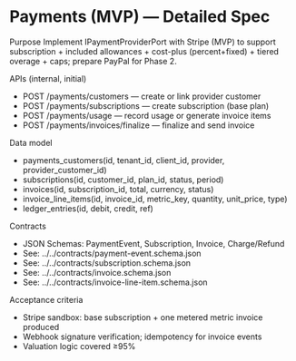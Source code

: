# Payments (MVP) — Detailed Spec

Purpose
Implement IPaymentProviderPort with Stripe (MVP) to support subscription + included allowances + cost-plus (percent+fixed) + tiered overage + caps; prepare PayPal for Phase 2.

APIs (internal, initial)
- POST /payments/customers — create or link provider customer
- POST /payments/subscriptions — create subscription (base plan)
- POST /payments/usage — record usage or generate invoice items
- POST /payments/invoices/finalize — finalize and send invoice

Data model
- payments_customers(id, tenant_id, client_id, provider, provider_customer_id)
- subscriptions(id, customer_id, plan_id, status, period)
- invoices(id, subscription_id, total, currency, status)
- invoice_line_items(id, invoice_id, metric_key, quantity, unit_price, type)
- ledger_entries(id, debit, credit, ref)

Contracts
- JSON Schemas: PaymentEvent, Subscription, Invoice, Charge/Refund
- See: ../../contracts/payment-event.schema.json
- See: ../../contracts/subscription.schema.json
- See: ../../contracts/invoice.schema.json
- See: ../../contracts/invoice-line-item.schema.json

Acceptance criteria
- Stripe sandbox: base subscription + one metered metric invoice produced
- Webhook signature verification; idempotency for invoice events
- Valuation logic covered ≥95%